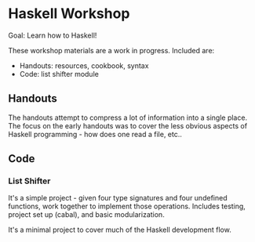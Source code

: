 # Haskell Workshop

Goal: Learn how to Haskell!

These workshop materials are a work in progress. Included are:

* Handouts: resources, cookbook, syntax
* Code: list shifter module

## Handouts

The handouts attempt to compress a lot of information into a single
place. The focus on the early handouts was to cover the less obvious
aspects of Haskell programming - how does one read a file, etc..

## Code

### List Shifter

It's a simple project - given four type signatures and four undefined
functions, work together to implement those operations. Includes
testing, project set up (cabal), and basic modularization.

It's a minimal project to cover much of the Haskell development flow.
